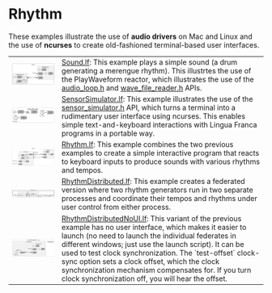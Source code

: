 # Rhythm

These examples illustrate the use of **audio drivers** on Mac and Linux and the use of **ncurses** to create old-fashioned terminal-based user interfaces.
<table>
<tr>
<td> <img src="img/Sound.svg" alt="Sound" width="100%"> </td>
<td> <a href="Sound.lf">Sound.lf</a>: This example plays a simple sound (a drum generating a merengue rhythm). This illustrtes the use of the PlayWaveform reactor, which illustrates the use of the <a href="https://www.lf-lang.org/reactor-c/d1/dcb/audio__loop_8h.html"> audio_loop.h</a> and <a href="https://www.lf-lang.org/reactor-c/d3/d8a/wave__file__reader_8h.html"> wave_file_reader.h</a> APIs.</td>
</tr>
<tr>
<td> <img src="img/SensorSimulator.svg" alt="SensorSimulator" width="100%"> </td>
<td> <a href="SensorSimulator.lf"> SensorSimulator.lf</a>: This example illustrates the use of the <a href="https://www.lf-lang.org/reactor-c/dc/de9/sensor__simulator_8h.html"> sensor_simulator.h</a> API, which turns a terminal into a rudimentary user interface using ncurses. This enables simple  text-and-keyboard interactions with Lingua Franca programs in a portable way.</td>
</tr>
<tr>
<td> <img src="img/Rhythm.svg" alt="Rhythm" width="100%"> </td>
<td> <a href="Rhythm.lf"> Rhythm.lf</a>: This example combines the two previous examples to create a simple interactive program that reacts to keyboard inputs to produce sounds with various rhythms and tempos.</td>
</tr>
<tr>
<td> <img src="img/RhythmDistributed.svg" alt="RhythmDistributed" width="100%"> </td>
<td> <a href="RhythmDistributed.lf"> RhythmDistributed.lf</a>: This example creates a federated version where two rhythm generators run in two separate processes and coordinate their tempos and rhythms under user control from either process.</td>
</tr>
<tr>
<td> <img src="img/RhythmDistributedNoUI.svg" alt="RhythmDistributedNoUI" width="100%"> </td>
<td> <a href="RhythmDistributedNoUI.lf"> RhythmDistributedNoUI.lf</a>: This variant of the previous example has no user interface, which makes it easier to launch (no need to launch the individual federates in different windows; just use the launch script). It can be used to test clock synchronization. The `test-offset` clock-sync option sets a clock offset, which the clock synchronization mechanism compensates for. If you turn clock synchronization off, you will hear the offset.</td>
</tr>
</table>